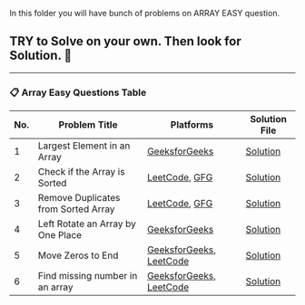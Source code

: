 In this folder you will have bunch of problems on ARRAY EASY question.
 
## TRY to Solve on your own. Then look for Solution. 🙂
---


### 📋 Array Easy Questions Table

| No. | Problem Title                            | Platforms                                                                                             | Solution File                                |
|-----|------------------------------------------|--------------------------------------------------------------------------------------------------------|----------------------------------------------|
| 1   | Largest Element in an Array              | [GeeksforGeeks](https://www.geeksforgeeks.org/problems/largest-element-in-array4009/1)                | [Solution](./Largest_Element_in_an_Array.cpp)         |
| 2   | Check if the Array is Sorted             | [LeetCode](https://leetcode.com/problems/check-if-array-is-sorted-and-rotated/description/), [GFG](https://www.geeksforgeeks.org/problems/largest-element-in-array4009/1) | [Solution](./Check_if_the_array_is_sorted.cpp)          |
| 3   | Remove Duplicates from Sorted Array      | [LeetCode](https://leetcode.com/problems/remove-duplicates-from-sorted-array/description/), [GFG](https://www.geeksforgeeks.org/problems/remove-duplicate-elements-from-sorted-array/1) | [Solution](./Remove_duplicates_from_Sorted_array.cpp)    |
| 4   | Left Rotate an Array by One Place        | [GeeksforGeeks](https://www.geeksforgeeks.org/problems/cyclically-rotate-an-array-by-one2614/1)       | [Solution](./rotate_array.cpp)                       |
| 5   | Move Zeros to End                        | [GeeksforGeeks](https://www.geeksforgeeks.org/problems/move-all-zeroes-to-end-of-array0751/1), [LeetCode](https://leetcode.com/problems/move-zeroes/description/) |[Solution](./Moves_Zeroes.cpp)                          |
| 6   |Find missing number in an array                       | [GeeksforGeeks](https://www.geeksforgeeks.org/problems/missing-number-in-array1416/1), [LeetCode](https://leetcode.com/problems/missing-number/) |[Solution](./Find_missing_number_in_an_array.cpp)       |  
